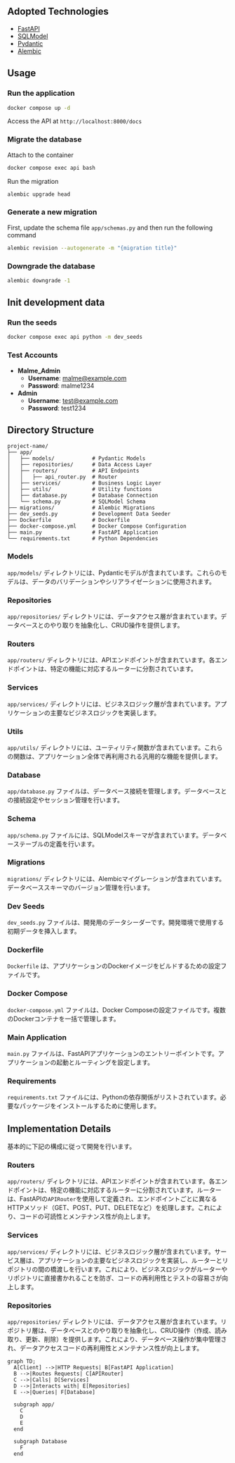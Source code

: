 ## Adopted Technologies
- [FastAPI](https://fastapi.tiangolo.com/)
- [SQLModel](https://sqlmodel.tiangolo.com/)
- [Pydantic](https://pydantic-docs.helpmanual.io/)
- [Alembic](https://alembic.sqlalchemy.org/en/latest/)

## Usage

### Run the application
```bash
docker compose up -d
```

Access the API at `http://localhost:8000/docs`

### Migrate the database
Attach to the container
```bash
docker compose exec api bash
```

Run the migration
```bash
alembic upgrade head
```

### Generate a new migration
First, update the schema file `app/schemas.py` and then run the following command

```bash
alembic revision --autogenerate -m "{migration title}"
```

### Downgrade the database
```bash
alembic downgrade -1
```

## Init development data

### Run the seeds
```bash
docker compose exec api python -m dev_seeds
```

### Test Accounts
- **Malme_Admin**
  - **Username**: malme@example.com
  - **Password**: malme1234
- **Admin**
  - **Username**: test@example.com
  - **Password**: test1234


## Directory Structure
```
project-name/
├── app/
│   ├── models/            # Pydantic Models
│   ├── repositories/      # Data Access Layer
│   ├── routers/           # API Endpoints
│   │   ├── api_router.py  # Router
│   ├── services/          # Business Logic Layer
│   ├── utils/             # Utility functions
│   ├── database.py        # Database Connection
│   └── schema.py          # SQLModel Schema
├── migrations/            # Alembic Migrations
├── dev_seeds.py           # Development Data Seeder
├── Dockerfile             # Dockerfile
├── docker-compose.yml     # Docker Compose Configuration
├── main.py                # FastAPI Application
└── requirements.txt       # Python Dependencies
```

### Models
`app/models/` ディレクトリには、Pydanticモデルが含まれています。これらのモデルは、データのバリデーションやシリアライゼーションに使用されます。

### Repositories
`app/repositories/` ディレクトリには、データアクセス層が含まれています。データベースとのやり取りを抽象化し、CRUD操作を提供します。

### Routers
`app/routers/` ディレクトリには、APIエンドポイントが含まれています。各エンドポイントは、特定の機能に対応するルーターに分割されています。

### Services
`app/services/` ディレクトリには、ビジネスロジック層が含まれています。アプリケーションの主要なビジネスロジックを実装します。

### Utils
`app/utils/` ディレクトリには、ユーティリティ関数が含まれています。これらの関数は、アプリケーション全体で再利用される汎用的な機能を提供します。

### Database
`app/database.py` ファイルは、データベース接続を管理します。データベースとの接続設定やセッション管理を行います。

### Schema
`app/schema.py` ファイルには、SQLModelスキーマが含まれています。データベーステーブルの定義を行います。

### Migrations
`migrations/` ディレクトリには、Alembicマイグレーションが含まれています。データベーススキーマのバージョン管理を行います。

### Dev Seeds
`dev_seeds.py` ファイルは、開発用のデータシーダーです。開発環境で使用する初期データを挿入します。

### Dockerfile
`Dockerfile` は、アプリケーションのDockerイメージをビルドするための設定ファイルです。

### Docker Compose
`docker-compose.yml` ファイルは、Docker Composeの設定ファイルです。複数のDockerコンテナを一括で管理します。

### Main Application
`main.py` ファイルは、FastAPIアプリケーションのエントリーポイントです。アプリケーションの起動とルーティングを設定します。

### Requirements
`requirements.txt` ファイルには、Pythonの依存関係がリストされています。必要なパッケージをインストールするために使用します。


## Implementation Details
基本的に下記の構成に従って開発を行います。

### Routers
`app/routers/` ディレクトリには、APIエンドポイントが含まれています。各エンドポイントは、特定の機能に対応するルーターに分割されています。ルーターは、FastAPIの`APIRouter`を使用して定義され、エンドポイントごとに異なるHTTPメソッド（GET、POST、PUT、DELETEなど）を処理します。これにより、コードの可読性とメンテナンス性が向上します。

### Services
`app/services/` ディレクトリには、ビジネスロジック層が含まれています。サービス層は、アプリケーションの主要なビジネスロジックを実装し、ルーターとリポジトリの間の橋渡しを行います。これにより、ビジネスロジックがルーターやリポジトリに直接書かれることを防ぎ、コードの再利用性とテストの容易さが向上します。

### Repositories
`app/repositories/` ディレクトリには、データアクセス層が含まれています。リポジトリ層は、データベースとのやり取りを抽象化し、CRUD操作（作成、読み取り、更新、削除）を提供します。これにより、データベース操作が集中管理され、データアクセスコードの再利用性とメンテナンス性が向上します。

```mermaid
graph TD;
  A[Client] -->|HTTP Requests| B[FastAPI Application]
  B -->|Routes Requests| C[APIRouter]
  C -->|Calls| D[Services]
  D -->|Interacts with| E[Repositories]
  E -->|Queries| F[Database]

  subgraph app/
    C
    D
    E
  end

  subgraph Database
    F
  end
```
